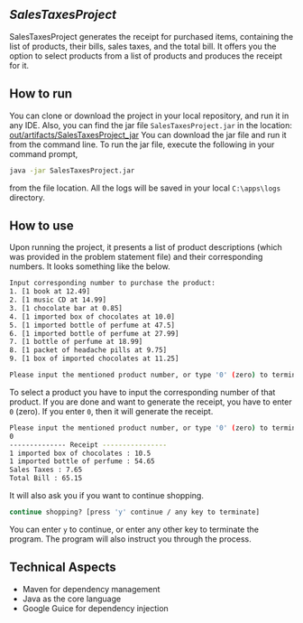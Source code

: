 ## _SalesTaxesProject_
SalesTaxesProject generates the receipt for purchased items, containing the list of products, their bills, sales taxes, and the total bill. It offers you the option to select products from a list of products and produces the receipt for it.

## How to run
You can clone or download the project in your local repository, and run it in any IDE. Also, you can find the jar file `SalesTaxesProject.jar` in the location: [out/artifacts/SalesTaxesProject_jar](https://github.com/farhin105/SalesTaxesProject/tree/main/out/artifacts/SalesTaxesProject_jar)
You can download the jar file and run it from the command line.
To run the jar file, execute the following in your command prompt,
```sh
java -jar SalesTaxesProject.jar
```
from the file location.
All the logs will be saved in your local `C:\apps\logs` directory.

## How to use
Upon running the project, it presents a list of product descriptions (which was provided in the problem statement file) and their corresponding numbers. It looks something like the below.
```sh
Input corresponding number to purchase the product:
1. [1 book at 12.49]
2. [1 music CD at 14.99]
3. [1 chocolate bar at 0.85]
4. [1 imported box of chocolates at 10.0]
5. [1 imported bottle of perfume at 47.5]
6. [1 imported bottle of perfume at 27.99]
7. [1 bottle of perfume at 18.99]
8. [1 packet of headache pills at 9.75]
9. [1 box of imported chocolates at 11.25]

Please input the mentioned product number, or type '0' (zero) to terminate
```
To select a product you have to input the corresponding number of that product. If you are done and want to generate the receipt, you have to enter `0` (zero). If you enter `0`, then it will generate the receipt.
```sh
Please input the mentioned product number, or type '0' (zero) to terminate
0
-------------- Receipt ----------------
1 imported box of chocolates : 10.5
1 imported bottle of perfume : 54.65
Sales Taxes : 7.65
Total Bill : 65.15
```
It will also ask you if you want to continue shopping.
```sh
continue shopping? [press 'y' continue / any key to terminate]
```
You can enter `y` to continue, or enter any other key to terminate the program.
The program will also instruct you through the process.

## Technical Aspects
- Maven for dependency management
- Java as the core language
- Google Guice for dependency injection

